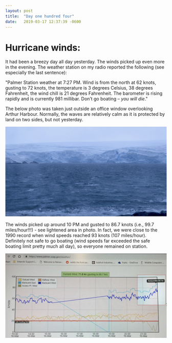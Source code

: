 ```yaml
---
layout: post
title:  "Day one hundred four"
date:   2019-03-17 12:37:39 -0600
---
```

# Hurricane winds:
It had been a breezy day all day yesterday. The winds picked up even more in the evening. The weather station on my radio reported the following (see especially the last sentence): 

"Palmer Station weather at 7:27 PM. Wind is from the north at 62 knots, gusting to 72 knots, the temperature is 3 degrees Celsius, 38 degrees Fahrenheit, the wind chill is 21 degrees Fahrenheit. The barometer is rising rapidly and is currently 981 millibar. Don’t go boating – *you will die*."

The below photo was taken just outside an office window overlooking Arthur Harbour. Normally, the waves are relatively calm as it is protected by land on two sides, but not yesterday. 

![Weather outside](/assets/blog_photos/190317/ViewOfWeather.jpg)

The winds picked up around 10 PM and gusted to 86.7 knots (i.e., 99.7 miles/hour!!!) - see lightened area in photo. In fact, we were close to the 1990 record when wind speeds reached 93 knots (107 miles/hour). Definitely not safe to go boating (wind speeds far exceeded the safe boating limit pretty much all day), so everyone remained on station.

![Windspeeds](/assets/blog_photos/190317/screenshot_windspeed.jpg)